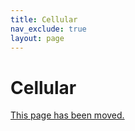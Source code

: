 ```yaml
---
title: Cellular
nav_exclude: true
layout: page
---
```


# Cellular

[This page has been moved.](/wireless/cellular)